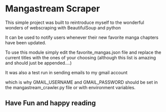 # Mangastream Scraper

This simple project was built to reintroduce myself to the wonderful wonders of webscraping with BeautifulSoup and python

It can be used to notify users whenever their new favorite manga chapters have been updated.

To use this module simply edit the favorite_mangas.json file and replace the current titles with the ones of your choosing (although this list is amazing and should just be appended....)

It was also a test run in sending emails to my gmail account

which is why GMAIL_USERNAME and GMAIL_PASSWORD should be set in the mangastream_crawler.py file or with environment variables.

## Have Fun and happy reading